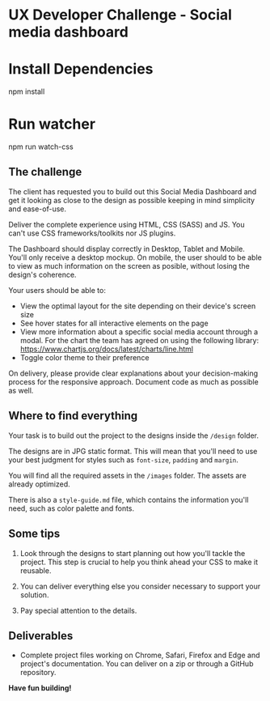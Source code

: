 # UX Developer Challenge - Social media dashboard

# Install Dependencies

npm install

# Run watcher

npm run watch-css

## The challenge

The client has requested you to build out this Social Media Dashboard and get it looking as close to the design as possible keeping in mind simplicity and ease-of-use.

Deliver the complete experience using HTML, CSS (SASS) and JS. You can't use CSS frameworks/toolkits nor JS plugins.

The Dashboard should display correctly in Desktop, Tablet and Mobile. You'll only receive a desktop mockup. On mobile, the user should to be able to view as much information on the screen as posible, without losing the design's coherence. 

Your users should be able to:

- View the optimal layout for the site depending on their device's screen size
- See hover states for all interactive elements on the page
- View more information about a specific social media account through a modal. For the chart the team has agreed on using the following library: https://www.chartjs.org/docs/latest/charts/line.html
- Toggle color theme to their preference

On delivery, please provide clear explanations about your decision-making process for the responsive approach. Document code as much as possible as well.

## Where to find everything

Your task is to build out the project to the designs inside the `/design` folder.

The designs are in JPG static format. This will mean that you'll need to use your best judgment for styles such as `font-size`, `padding` and `margin`. 

You will find all the required assets in the `/images` folder. The assets are already optimized.

There is also a `style-guide.md` file, which contains the information you'll need, such as color palette and fonts.

## Some tips

1. Look through the designs to start planning out how you'll tackle the project. This step is crucial to help you think ahead your CSS to make it reusable. 

2. You can deliver everything else you consider necessary to support your solution.

3. Pay special attention to the details.


## Deliverables

- Complete project files working on Chrome, Safari, Firefox and Edge and project's documentation. You can deliver on a zip or through a GitHub repository.

**Have fun building!**
